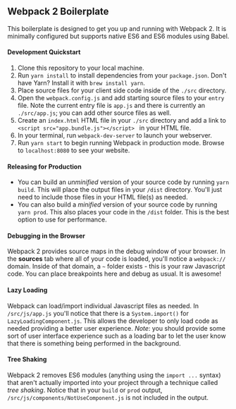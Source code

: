 ## Webpack 2 Boilerplate

This boilerplate is designed to get you up and running with Webpack 2. It is minimally configured but supports native ES6 and ES6 modules using Babel.

#### Development Quickstart

1. Clone this repository to your local machine.
2. Run `yarn install` to install dependencies from your `package.json`. Don't have Yarn? Install it with `brew install yarn`.
3. Place source files for your client side code inside of the `./src` directory. 
4. Open the `webpack.config.js` and add starting source files to your `entry` file. Note the current entry file is `app.js` and there is currently an `./src/app.js`; you can add other source files as well.
5. Create an `index.html` HTML file in your `./src` directory and add a link to `<script src="app.bundle.js"></script>
` in your HTML file.
6. In your terminal, run `webpack-dev-server` to launch your webserver.
7. Run `yarn start` to begin running Webpack in production mode. Browse to `localhost:8080` to see your website.

#### Releasing for Production

* You can build an _unminified_ version of your source code by running `yarn build`. This will place the output files in your `/dist` directory. You'll just need to include those files in your HTML file(s) as needed.
* You can also build a _minified_ version of your source code by running `yarn prod`. This also places your code in the `/dist` folder. This is the best option to use for performance.

#### Debugging in the Browser

Webpack 2 provides source maps in the debug window of your browser. In the **sources** tab where all of your code is loaded, you'll notice a `webpack://` domain. Inside of that domain, a `~` folder exists - this is your raw Javascript code. You can place breakpoints here and debug as usual. It is awesome!

#### Lazy Loading

Webpack can load/import individual Javascript files as needed. In `/src/js/app.js` you'll notice that there is a `System.import()` for `LazyLoadingComponent.js`. This allows the developer to only load code as needed providing a better user experience. _Note_: you should provide some sort of user interface experience such as a loading bar to let the user know that there is something being performed in the background. 

#### Tree Shaking

Webpack 2 removes ES6 modules (anything using the `import ...` syntax) that aren't actually imported into your project through a technique called _tree shaking_. Notice that in your `build` or `prod` output, `/src/js/components/NotUseComponent.js` is not included in the output.